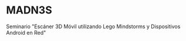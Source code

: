 MADN3S
===================

Seminario "Escáner 3D Móvil utilizando Lego Mindstorms y Dispositivos Android en Red"
